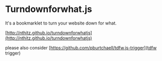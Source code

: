 # Turndownforwhat.js


It's a bookmarklet to turn your website down for what.

[http://nthitz.github.io/turndownforwhatjs](http://nthitz.github.io/turndownforwhatjs)




please also consider [https://github.com/pburtchaell/tdfw.js-trigger](tdfw trigger)
